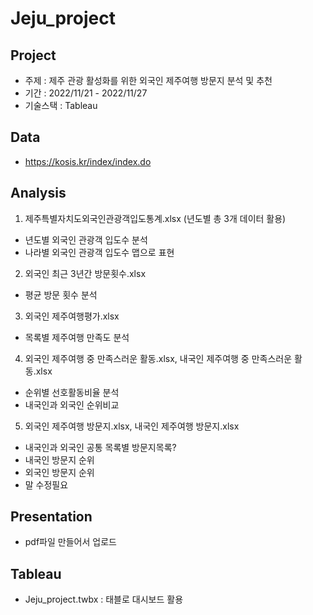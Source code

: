 # Jeju_project

## Project
- 주제 : 제주 관광 활성화를 위한 외국인 제주여행 방문지 분석 및 추천
- 기간 : 2022/11/21 - 2022/11/27
- 기술스택 : Tableau 

## Data
- https://kosis.kr/index/index.do

## Analysis
1. 제주특별자치도외국인관광객입도통계.xlsx (년도별 총 3개 데이터 활용)
- 년도별 외국인 관광객 입도수 분석
- 나라별 외국인 관광객 입도수 맵으로 표현

2. 외국인 최근 3년간 방문횟수.xlsx
- 평균 방문 횟수 분석

3. 외국인 제주여행평가.xlsx
- 목록별 제주여행 만족도 분석

4. 외국인 제주여행 중 만족스러운 활동.xlsx, 내국인 제주여행 중 만족스러운 활동.xlsx
- 순위별 선호활동비율 분석
- 내국인과 외국인 순위비교

5. 외국인 제주여행 방문지.xlsx, 내국인 제주여행 방문지.xlsx
- 내국인과 외국인 공통 목록별 방문지목록?
- 내국인 방문지 순위
- 외국인 방문지 순위
- 말 수정필요

## Presentation
- pdf파일 만들어서 업로드

## Tableau
- Jeju_project.twbx : 태블로 대시보드 활용 
